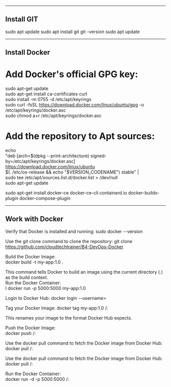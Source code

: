 ------------
Install GIT
------------

sudo apt update
sudo apt install git
git -version
sudo apt update

---------------
Install Docker
---------------

# Add Docker's official GPG key:
sudo apt-get update\
sudo apt-get install ca-certificates curl\
sudo install -m 0755 -d /etc/apt/keyrings\
sudo curl -fsSL https://download.docker.com/linux/ubuntu/gpg -o /etc/apt/keyrings/docker.asc\
sudo chmod a+r /etc/apt/keyrings/docker.asc

# Add the repository to Apt sources:
echo \
  "deb [arch=$(dpkg --print-architecture) signed-by=/etc/apt/keyrings/docker.asc] https://download.docker.com/linux/ubuntu \
  $(. /etc/os-release && echo "$VERSION_CODENAME") stable" | \
  sudo tee /etc/apt/sources.list.d/docker.list > /dev/null\
sudo apt-get update


sudo apt-get install docker-ce docker-ce-cli containerd.io docker-buildx-plugin docker-compose-plugin

-----------------
Work with Docker
-----------------

Verify that Docker is installed and running:
sudo docker --version

Use the git clone command to clone the repository:
git clone https://github.com/cloudtechtrainer/B4-DevOps-Docker

Build the Docker Image:\
docker build -t my-app:1.0 .

This command tells Docker to build an image using the current directory (.) as the build context.\
Run the Docker Container:\
I
docker run -p 5000:5000 my-app:1.0

Login to Docker Hub:
docker login --username=<your-dockerhub-username>

Tag your Docker Image:
docker tag my-app:1.0 <your-dockerhub-username>/<repository-name>:<tag>

This renames your image to the format Docker Hub expects.


Push the Docker Image:<br/>
docker push <your-dockerhub-username>/<repository-name>:<tag>

Use the docker pull command to fetch the Docker image from Docker Hub:<br/>
docker pull <your-dockerhub-username>/<repository-name>:<tag>

Use the docker pull command to fetch the Docker image from Docker Hub:<br/>
docker pull <your-dockerhub-username>/<repository-name>:<tag>

Run the Docker Container:<br/>
docker run -d -p 5000:5000 <your-dockerhub-username>/<repository-name>:<tag>

